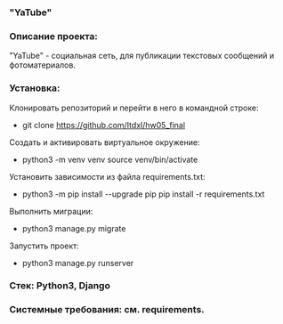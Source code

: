 ### "YaTube"
### Описание проекта:
"YaTube" - социальная сеть, для публикации текстовых сообщений и фотоматериалов.
### Установка:
Клонировать репозиторий и перейти в него в командной строке:
- git clone https://github.com/Itdxl/hw05_final

Cоздать и активировать виртуальное окружение:
- python3 -m venv venv source venv/bin/activate

Установить зависимости из файла requirements.txt:
- python3 -m pip install --upgrade pip pip install -r requirements.txt

Выполнить миграции:
- python3 manage.py migrate

Запустить проект:
- python3 manage.py runserver

### Стек: Python3, Django

### Системные требования: см. requirements.
